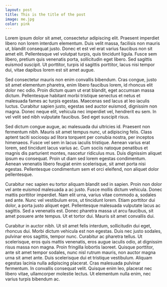 ```yaml
---
layout: post
title: This is the title of the post
image: me.jpg
color: pink
---
```


Lorem ipsum dolor sit amet, consectetur adipiscing elit. Praesent imperdiet libero non lorem interdum elementum. Duis velit massa, facilisis non mauris ut, blandit consequat justo. Donec et est vel erat varius faucibus non sit amet elit. Pellentesque vel volutpat turpis, quis tincidunt ligula. Fusce sem libero, pretium quis venenatis porta, sollicitudin eget libero. Sed sagittis euismod suscipit. Ut porttitor, turpis id sagittis porttitor, lacus nisi tempor dui, vitae dapibus lorem est sit amet augue.

Sed consectetur mauris non enim convallis bibendum. Cras congue, justo sit amet elementum pharetra, enim libero faucibus lorem, id rhoncus elit dolor nec odio. Proin dictum quam ut erat blandit, eget accumsan massa dictum. Pellentesque habitant morbi tristique senectus et netus et malesuada fames ac turpis egestas. Maecenas sed lacus at leo iaculis luctus. Curabitur sapien justo, egestas sed auctor euismod, dignissim non magna. Donec neque elit, vehicula nec imperdiet vel, hendrerit eu sem. In vel velit sed nibh vulputate faucibus. Sed eget suscipit risus.

Sed dictum congue augue, ac malesuada dui ultricies id. Praesent non fermentum nibh. Mauris sit amet tempus nunc, ut adipiscing felis. Class aptent taciti sociosqu ad litora torquent per conubia nostra, per inceptos himenaeos. Fusce vel sem in lacus iaculis tristique. Aenean varius erat lorem, sed tincidunt lacus varius ac. Cum sociis natoque penatibus et magnis dis parturient montes, nascetur ridiculus mus. Duis dignissim aliquet ipsum eu consequat. Proin ut diam sed lorem egestas condimentum. Aenean venenatis libero feugiat enim scelerisque, sit amet porta nisi egestas. Pellentesque condimentum sem et orci eleifend, non aliquet dolor pellentesque.

Curabitur nec sapien eu tortor aliquam blandit sed in sapien. Proin non dolor vel ante euismod malesuada a ac justo. Fusce mollis dictum vehicula. Donec mattis porttitor imperdiet. Nam elit urna, varius vitae commodo a, sodales sed ante. Nunc vel vestibulum eros, ut tincidunt lorem. Etiam porttitor dui dolor, a porta justo aliquet eget. Pellentesque malesuada vulputate lacus ac sagittis. Sed a venenatis est. Donec pharetra massa ut arcu faucibus, sit amet posuere ante tempus. Ut et tortor dui. Mauris sit amet convallis dui.

Curabitur in auctor nibh. Ut sit amet felis interdum, sollicitudin dui eget, rhoncus dui. Morbi dictum vehicula est non egestas. Duis nec justo sodales, pulvinar eros sagittis, tempor nunc. Curabitur ac pharetra tellus. Ut scelerisque, eros quis mattis venenatis, eros augue iaculis odio, at dignissim risus massa non magna. Proin fringilla lobortis laoreet. Quisque porttitor, ante sit amet tempor sodales, nunc nisl rutrum mauris, non auctor magna urna sit amet ante. Duis scelerisque dui et tristique vestibulum. Aliquam egestas lacinia nulla adipiscing placerat. Cras malesuada pulvinar fermentum. In convallis consequat velit. Quisque enim leo, placerat nec libero vitae, ullamcorper molestie lectus. Ut elementum nulla enim, nec varius turpis bibendum ac. 